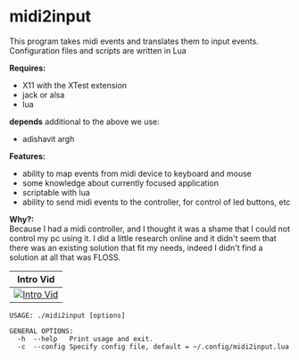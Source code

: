 midi2input
=======
This program takes midi events and translates them to input events.
Configuration files and scripts are written in Lua

**Requires:**
  * X11 with the XTest extension
  * jack or alsa
  * lua

**depends**
additional to the above we use:
* adishavit argh

**Features:**
  * ability to map events from midi device to keyboard and mouse
  * some knowledge about currently focused application
  * scriptable with lua
  * ability to send midi events to the controller, for control of led buttons, etc

**Why?:**<br>
Because I had a midi controller, and I thought it was a shame that I could not
control my pc using it. I did a little research online and it didn't seem that
there was an existing solution that fit my needs, indeed I didn't find a solution
at all that was FLOSS.

| Intro Vid |
| --------- |
| [![Intro Vid](https://img.youtube.com/vi/wr1AqlDXnYI/0.jpg)](http://www.youtube.com/watch?v=wr1AqlDXnYI) | 

```
USAGE: ./midi2input [options]

GENERAL OPTIONS:
  -h  --help   Print usage and exit.
  -c  --config Specify config file, default = ~/.config/midi2input.lua
```
